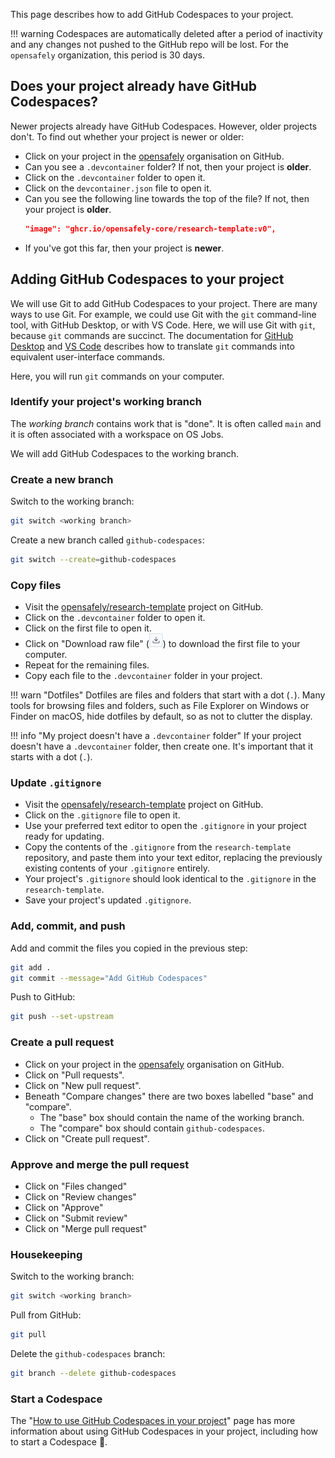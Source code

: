 This page describes how to add GitHub Codespaces to your project.

!!! warning
    Codespaces are automatically deleted after a period of inactivity and any changes not pushed to the GitHub repo will be lost.
    For the `opensafely` organization,
    this period is 30 days.

## Does your project already have GitHub Codespaces?

Newer projects already have GitHub Codespaces.
However, older projects don't.
To find out whether your project is newer or older:

* Click on your project in the [opensafely](https://github.com/opensafely) organisation on GitHub.
* Can you see a `.devcontainer` folder?
  If not, then your project is **older**.
* Click on the `.devcontainer` folder to open it.
* Click on the `devcontainer.json` file to open it.
* Can you see the following line towards the top of the file?
  If not, then your project is **older**.
  ```json
  "image": "ghcr.io/opensafely-core/research-template:v0",
  ```
* If you've got this far, then your project is **newer**.

## Adding GitHub Codespaces to your project

We will use Git to add GitHub Codespaces to your project.
There are many ways to use Git.
For example, we could use Git with the `git` command-line tool, with GitHub Desktop, or with VS Code.
Here, we will use Git with `git`, because `git` commands are succinct.
The documentation for
[GitHub Desktop](https://docs.github.com/en/desktop) and
[VS Code](https://code.visualstudio.com/docs/sourcecontrol/overview)
describes how to translate `git` commands into equivalent user-interface commands.

Here, you will run `git` commands on your computer.

### Identify your project's working branch

The *working branch* contains work that is "done".
It is often called `main` and it is often associated with a workspace on OS Jobs.

We will add GitHub Codespaces to the working branch.

### Create a new branch

Switch to the working branch:

```sh
git switch <working branch>
```

Create a new branch called `github-codespaces`:

```sh
git switch --create=github-codespaces
```

### Copy files

* Visit the [opensafely/research-template](https://github.com/opensafely/research-template) project on GitHub.
* Click on the `.devcontainer` folder to open it.
* Click on the first file to open it.
* Click on "Download raw file" (![The "Download raw file" icon](download_raw_file.png)) to download the first file to your computer.
* Repeat for the remaining files.
* Copy each file to the `.devcontainer` folder in your project.

!!! warn "Dotfiles"
    Dotfiles are files and folders that start with a dot (`.`).
    Many tools for browsing files and folders,
    such as File Explorer on Windows or Finder on macOS,
    hide dotfiles by default, so as not to clutter the display.

!!! info "My project doesn't have a `.devcontainer` folder"
    If your project doesn't have a `.devcontainer` folder,
    then create one.
    It's important that it starts with a dot (`.`).

### Update `.gitignore`

* Visit the [opensafely/research-template](https://github.com/opensafely/research-template) project on GitHub.
* Click on the `.gitignore` file to open it.
* Use your preferred text editor to open the `.gitignore` in your project ready for updating.
* Copy the contents of the `.gitignore` from the `research-template` repository,
  and paste them into your text editor,
  replacing the previously existing contents of your `.gitignore` entirely.
* Your project's `.gitignore` should look identical to the `.gitignore` in the `research-template`.
* Save your project's updated `.gitignore`.

### Add, commit, and push

Add and commit the files you copied in the previous step:

```sh
git add .
git commit --message="Add GitHub Codespaces"
```

Push to GitHub:

```sh
git push --set-upstream
```

### Create a pull request

* Click on your project in the [opensafely](https://github.com/opensafely) organisation on GitHub.
* Click on "Pull requests".
* Click on "New pull request".
* Beneath "Compare changes" there are two boxes labelled "base" and "compare".
    * The "base" box should contain the name of the working branch.
    * The "compare" box should contain `github-codespaces`.
* Click on "Create pull request".

### Approve and merge the pull request

* Click on "Files changed"
* Click on "Review changes"
* Click on "Approve"
* Click on "Submit review"
* Click on "Merge pull request"

### Housekeeping

Switch to the working branch:

```sh
git switch <working branch>
```

Pull from GitHub:

```sh
git pull
```

Delete the `github-codespaces` branch:

```sh
git branch --delete github-codespaces
```

### Start a Codespace

The
"[How to use GitHub Codespaces in your project](../use-github-codespaces-in-your-project/index.md)"
page has more information about using GitHub Codespaces in your project,
including how to start a Codespace :rocket:.
